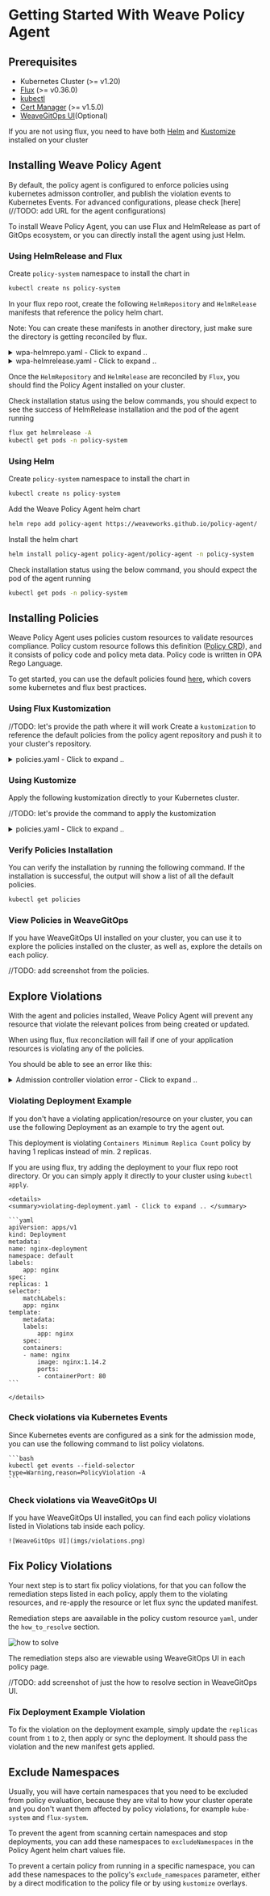 # Getting Started With Weave Policy Agent

## Prerequisites

- Kubernetes Cluster (>= v1.20)
- [Flux](https://fluxcd.io/flux/installation/) (>= v0.36.0)
- [kubectl](https://kubernetes.io/docs/tasks/tools/#kubectl)
- [Cert Manager](https://cert-manager.io/docs/installation/) (>= v1.5.0)
- [WeaveGitOps UI]()(Optional)

If you are not using flux, you need to have both [Helm](https://helm.sh/docs/intro/install/) and [Kustomize](https://kubectl.docs.kubernetes.io/installation/kustomize/) installed on your cluster

## Installing Weave Policy Agent
By default, the policy agent is configured to enforce policies using kubernetes admisson controller, and publish the violation events to Kubernetes Events. For advanced configurations, please check [here](//TODO: add URL for the agent configurations)

To install Weave Policy Agent, you can use Flux and HelmRelease as part of GitOps ecosystem, or you can directly install the agent using just Helm. 

### Using HelmRelease and Flux

Create `policy-system` namespace to install the chart in

  ```bash
  kubectl create ns policy-system
  ```

In your flux repo root, create the following `HelmRepository` and `HelmRelease` manifests that reference the policy helm chart. 

Note: You can create these manifests in another directory, just make sure the directory is getting reconciled by flux.

<details>
  <summary>wpa-helmrepo.yaml - Click to expand .. </summary>

```yaml
apiVersion: source.toolkit.fluxcd.io/v1beta2
kind: HelmRepository
metadata:
creationTimestamp: null
name: policy-agent
namespace: flux-system
spec:
interval: 1m0s
timeout: 1m0s
url: https://weaveworks.github.io/policy-agent/
status: {}
```
</details>

<details>
  <summary>wpa-helmrelease.yaml - Click to expand .. </summary>

```yaml
apiVersion: helm.toolkit.fluxcd.io/v2beta1
kind: HelmRelease
metadata:
  name: policy-agent
  namespace: flux-system
spec:
  chart:
    spec:
      chart: policy-agent
      sourceRef:
        apiVersion: source.toolkit.fluxcd.io/v1beta2
        kind: HelmRepository
        name: policy-agent
        namespace: flux-system
      version: 2.3.0
  interval: 10m0s
  targetNamespace: policy-system
  values:
    caCertificate: ""
    certificate: ""
    config:
      accountId: ""
      admission:
        enabled: true
        sinks:
          k8sEventsSink:
            enabled: true
      audit:
        enabled: false
      clusterId: ""
    excludeNamespaces:
    - kube-system
    failurePolicy: Fail
    image: weaveworks/policy-agent
    key: ""
    persistence:
      enabled: false
    useCertManager: true
status: {}
```
</details>

Once the `HelmRepository` and `HelmRelease` are reconciled by `Flux`, you should find the Policy Agent installed on your cluster.

Check installation status using the below commands, you should expect to see the success of HelmRelease installation and the pod of the agent running

```bash
flux get helmrelease -A
kubectl get pods -n policy-system
```

### Using Helm

Create `policy-system` namespace to install the chart in

  ```bash
  kubectl create ns policy-system
  ```

Add the Weave Policy Agent helm chart

  ```bash
  helm repo add policy-agent https://weaveworks.github.io/policy-agent/
  ```

Install the helm chart

  ```bash
  helm install policy-agent policy-agent/policy-agent -n policy-system
  ```

Check installation status using the below command, you should expect the pod of the agent running

```bash
kubectl get pods -n policy-system
```

## Installing Policies

Weave Policy Agent uses policies custom resources to validate resources compliance. Policy custom resource follows this definition ([Policy CRD](../helm/crds/pac.weave.works_policies.yaml)), and it consists of policy code and policy meta data. Policy code is written in OPA Rego Language. 

To get started, you can use the default policies found [here](../policies/), which covers some kubernetes and flux best practices. 

### Using Flux Kustomization

//TODO: let's provide the path where it will work
Create a `kustomization` to reference the default policies from the policy agent repository and push it to your cluster's repository.

<details>
  <summary>policies.yaml - Click to expand .. </summary>

```yaml
apiVersion: source.toolkit.fluxcd.io/v1
kind: GitRepository
metadata:
  name: policies
  namespace: default
spec:
  interval: 5m
  url: https://github.com/weaveworks/policy-agent/
  ref:
    branch: open-source-policy-agent # TODO: change to master
---
apiVersion: kustomize.toolkit.fluxcd.io/v1
kind: Kustomization
metadata:
  name: policies
  namespace: default
spec:
  interval: 10m
  targetNamespace: default
  sourceRef:
    kind: GitRepository
    name: policies
  path: "./policies"
  prune: true
  timeout: 1m
```
</details>

### Using Kustomize

Apply the following kustomization directly to your Kubernetes cluster.

//TODO: let's provide the command to apply the kustomization

<details>
  <summary>policies.yaml - Click to expand .. </summary>

```yaml
apiVersion: kustomize.config.k8s.io/v1beta1
kind: Kustomization
resources:
- github.com/weaveworks/policy-agent/policies
```

</details>

### Verify Policies Installation

You can verify the installation by running the following command. If the installation is successful, the output will show a list of all the default policies.

```bash
kubectl get policies
```

### View Policies in WeaveGitOps

If you have WeaveGitOps UI installed on your cluster, you can use it to explore the policies installed on the cluster, as well as, explore the details on each policy. 

//TODO: add screenshot from the policies.

## Explore Violations
With the agent and policies installed, Weave Policy Agent will prevent any resource that violate the relevant polices from being created or updated. 

When using flux, flux reconcilation will fail if one of your application resources is violating any of the policies. 

You should be able to see an error like this: 
 <details>
    <summary>Admission controller  violation error - Click to expand .. </summary>

    ```bash
    Error from server (==================================================================
    ==================================================================
    Policy	: weave.policies.containers-minimum-replica-count
    Entity	: deployment/nginx-deployment in namespace: default
    Occurrences:
    - Replica count must be greater than or equal to '2'; found '1'.
    ): error when creating "deployment.yaml": admission webhook "admission.agent.weaveworks" denied the request: 
    ==================================================================
    Policy	: weave.policies.containers-minimum-replica-count
    Entity	: deployment/nginx-deployment in namespace: default
    Occurrences:
    - Replica count must be greater than or equal to '2'; found '1'.
    ```

  </details>

### Violating Deployment Example
If you don't have a violating application/resource on your cluster, you can use the following Deployment as an example to try the agent out. 

This deployment is violating `Containers Minimum Replica Count` policy by having 1 replicas instead of min. 2 replicas.

If you are using flux, try adding the deployment to your flux repo root directory. Or you can simply apply it directly to your cluster using `kubectl apply`.

    <details>
    <summary>violating-deployment.yaml - Click to expand .. </summary>

    ```yaml
    apiVersion: apps/v1
    kind: Deployment
    metadata:
    name: nginx-deployment
    namespace: default
    labels:
        app: nginx
    spec:
    replicas: 1
    selector:
        matchLabels:
        app: nginx
    template:
        metadata:
        labels:
            app: nginx
        spec:
        containers:
        - name: nginx
            image: nginx:1.14.2
            ports:
            - containerPort: 80
    ```

    </details>

### Check violations via Kubernetes Events
Since Kubernetes events are configured as a sink for the admission mode, you can use the following command to list policy violatons.

    ```bash
    kubectl get events --field-selector type=Warning,reason=PolicyViolation -A
    ```

### Check violations via WeaveGitOps UI

If you have WeaveGitOps UI installed, you can find each policy violations listed in Violations tab inside each policy. 

    ![WeaveGitOps UI](imgs/violations.png)

## Fix Policy Violations

Your next step is to start fix policy violations, for that you can follow the remediation steps listed in each policy, apply them to the violating resources, and re-apply the resource or let flux sync the updated manifest.

Remediation steps are aavailable in the policy custom resource `yaml`, under the `how_to_resolve` section. 

  ![how to solve](./imgs/how-to-solve.png)

The remediation steps also are viewable using WeaveGitOps UI in each policy page.   

//TODO: add screenshot of just the how to resolve section in WeaveGitOps UI.

### Fix Deployment Example Violation
To fix the violation on the deployment example, simply update the `replicas` count from `1` to `2`, then apply or sync the deployment. It should pass the violation and the new manifest gets applied.

## Exclude Namespaces
Usually, you will have certain namespaces that you need to be excluded from policy evaluation, because they are vital to how your cluster operate and you don't want them affected by policy violations, for example `kube-system` and `flux-system`. 

To prevent the agent from scanning certain namespaces and stop deployments, you can add these namespaces to `excludeNamespaces` in the Policy Agent helm chart values file.

To prevent a certain policy from running in a specific namespace, you can add these namespaces to the policy's `exclude_namespaces` parameter, either by a direct modification to the policy file or by using `kustomize` overlays.